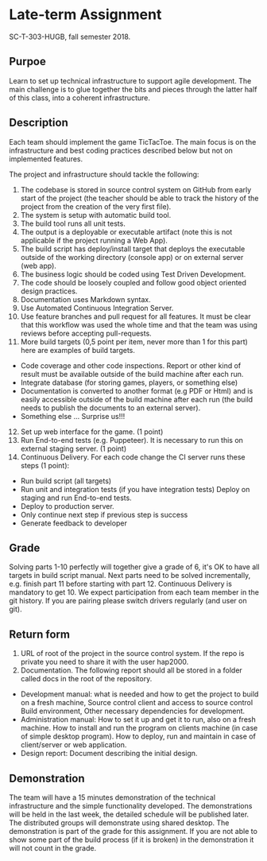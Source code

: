 # Late-term Assignment 
SC-T-303-HUGB, fall semester 2018.

## Purpoe

Learn to set up technical infrastructure to support agile development. The main challenge is to glue
together the bits and pieces through the latter half of this class, into a coherent infrastructure.

## Description
Each team should implement the game TicTacToe. The main focus is on the infrastructure and best
coding practices described below but not on implemented features.

The project and infrastructure should tackle the following:

1. The codebase is stored in source control system on GitHub from early start of the project (the
teacher should be able to track the history of the project from the creation of the very first
file).
2. The system is setup with automatic build tool.
3. The build tool runs all unit tests.
4. The output is a deployable or executable artifact (note this is not applicable if the project
running a Web App).
5. The build script has deploy/install target that deploys the executable outside of the working
directory (console app) or on external server (web app).
6. The business logic should be coded using Test Driven Development.
7. The code should be loosely coupled and follow good object oriented design practices.
8. Documentation uses Markdown syntax.
9. Use Automated Continuous Integration Server.
10. Use feature branches and pull request for all features. It must be clear that this workflow was
used the whole time and that the team was using reviews before accepting pull-requests.
11. More build targets (0,5 point per item, never more than 1 for this part) here are examples of
build targets.
- Code coverage and other code inspections. Report or other kind of result must be
available outside of the build machine after each run.
- Integrate database (for storing games, players, or something else)
- Documentation is converted to another format (e.g PDF or Html) and is easily accessible
outside of the build machine after each run (the build needs to publish the documents to
an external server).
- Something else ... Surprise us!!!
12. Set up web interface for the game. (1 point)
13. Run End-to-end tests (e.g. Puppeteer). It is necessary to run this on external staging server. (1
point)
14. Continuous Delivery. For each code change the CI server runs these steps (1 point):
- Run build script (all targets)
- Run unit and integration tests (if you have integration tests) Deploy on staging and run
End-to-end tests.
- Deploy to production server.
- Only continue next step if previous step is success
- Generate feedback to developer


## Grade
Solving parts 1-10 perfectly will together give a grade of 6, it's OK to have all targets in build script
manual. Next parts need to be solved incrementally, e.g. finish part 11 before starting with part 12.
Continuous Delivery is mandatory to get 10. We expect participation from each team member in the
git history. If you are pairing please switch drivers regularly (and user on git).

## Return form
1. URL of root of the project in the source control system. If the repo is private you need to share
it with the user hap2000.
2. Documentation. The following report should all be stored in a folder called docs in the root of
the repository.
- Development manual: what is needed and how to get the project to build on a fresh
machine, Source control client and access to source control Build environment, Other
necessary dependencies for development.
- Administration manual: How to set it up and get it to run, also on a fresh machine. How
to install and run the program on clients machine (in case of simple desktop program).
How to deploy, run and maintain in case of client/server or web application.
- Design report: Document describing the initial design.

## Demonstration
The team will have a 15 minutes demonstration of the technical infrastructure and the simple
functionality developed. The demonstrations will be held in the last week, the detailed schedule will
be published later. The distributed groups will demonstrate using shared desktop. The
demonstration is part of the grade for this assignment. If you are not able to show some part of the
build process (if it is broken) in the demonstration it will not count in the grade.
